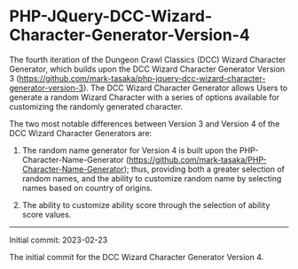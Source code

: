 # PHP-JQuery-DCC-Wizard-Character-Generator-Version-4
The fourth iteration of the Dungeon Crawl Classics (DCC) Wizard Character Generator, which builds upon the DCC Wizard Character Generator Version 3 (https://github.com/mark-tasaka/php-jquery-dcc-wizard-character-generator-version-3). The DCC Wizard Character Generator allows Users to generate a random Wizard Character with a series of options available for customizing the randomly generated character.

The two most notable differences between Version 3 and Version 4 of the DCC Wizard Character Generators are:

1. The random name generator for Version 4 is built upon the PHP-Character-Name-Generator (https://github.com/mark-tasaka/PHP-Character-Name-Generator); thus, providing both a greater selection of random names, and the ability to customize random name by selecting names based on country of origins.

2. The ability to customize ability score through the selection of ability score values.

-------------

Initial commit: 2023-02-23

The initial commit for the DCC Wizard Character Generator Version 4.
